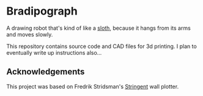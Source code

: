 # Bradipograph

A drawing robot that's kind of like a [sloth](https://en.wikipedia.org/wiki/Three-toed_sloth),
because it hangs from its arms and moves slowly.

This repository contains source code and CAD files for 3d printing. I plan to eventually
write up instructions also...

## Acknowledgements

This project was based on Fredrik Stridsman's
[Stringent](https://www.hackster.io/fredrikstridsman/stringent-the-15-wall-plotter-d965ca)
wall plotter.
